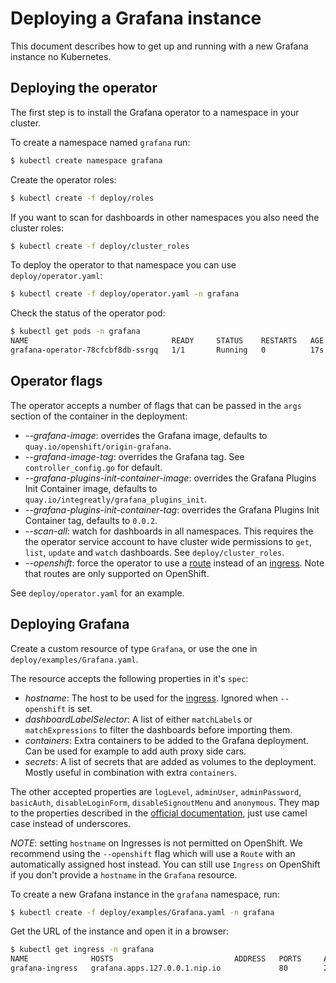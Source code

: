 # Deploying a Grafana instance

This document describes how to get up and running with a new Grafana instance no Kubernetes.

## Deploying the operator

The first step is to install the Grafana operator to a namespace in your cluster.

To create a namespace named `grafana` run:

```sh
$ kubectl create namespace grafana
```

Create the operator roles:

```sh
$ kubectl create -f deploy/roles
```

If you want to scan for dashboards in other namespaces you also need the cluster roles:

```sh
$ kubectl create -f deploy/cluster_roles
```

To deploy the operator to that namespace you can use `deploy/operator.yaml`:

```sh
$ kubectl create -f deploy/operator.yaml -n grafana
```

Check the status of the operator pod:

```sh
$ kubectl get pods -n grafana
NAME                                READY     STATUS    RESTARTS   AGE
grafana-operator-78cfcbf8db-ssrgq   1/1       Running   0          17s
```

## Operator flags

The operator accepts a number of flags that can be passed in the `args` section of the container in the deployment:

* *--grafana-image*: overrides the Grafana image, defaults to `quay.io/openshift/origin-grafana`.
* *--grafana-image-tag*: overrides the Grafana tag. See `controller_config.go` for default.
* *--grafana-plugins-init-container-image*: overrides the Grafana Plugins Init Container image, defaults to `quay.io/integreatly/grafana_plugins_init`.
* *--grafana-plugins-init-container-tag*: overrides the Grafana Plugins Init Container tag, defaults to `0.0.2`.
* *--scan-all*: watch for dashboards in all namespaces. This requires the the operator service account to have cluster wide permissions to `get`, `list`, `update` and `watch` dashboards. See `deploy/cluster_roles`.
* *--openshift*: force the operator to use a [route](https://docs.openshift.com/container-platform/3.11/architecture/networking/routes.html) instead of an [ingress](https://kubernetes.io/docs/concepts/services-networking/ingress/). Note that routes are only supported on OpenShift.

See `deploy/operator.yaml` for an example.

## Deploying Grafana

Create a custom resource of type `Grafana`, or use the one in `deploy/examples/Grafana.yaml`.

The resource accepts the following properties in it's `spec`:

* *hostname*:  The host to be used for the [ingress](https://kubernetes.io/docs/concepts/services-networking/ingress/). Ignored when `--openshift` is set.
* *dashboardLabelSelector*: A list of either `matchLabels` or `matchExpressions` to filter the dashboards before importing them.
* *containers*: Extra containers to be added to the Grafana deployment. Can be used for example to add auth proxy side cars.
* *secrets*: A list of secrets that are added as volumes to the deployment. Mostly useful in combination with extra `containers`.

The other accepted properties are `logLevel`, `adminUser`, `adminPassword`, `basicAuth`, `disableLoginForm`, `disableSignoutMenu` and `anonymous`. They map to the properties described in the [official documentation](https://grafana.com/docs/installation/configuration/#configuration), just use camel case instead of underscores.

*NOTE*: setting `hostname` on Ingresses is not permitted on OpenShift. We recommend using the `--openshift` flag which will use a `Route` with an automatically assigned host instead. You can still use `Ingress` on OpenShift if you don't provide a `hostname` in the `Grafana` resource.

To create a new Grafana instance in the `grafana` namespace, run:

```sh
$ kubectl create -f deploy/examples/Grafana.yaml -n grafana
```

Get the URL of the instance and open it in a browser:

```sh
$ kubectl get ingress -n grafana
NAME              HOSTS                           ADDRESS   PORTS     AGE
grafana-ingress   grafana.apps.127.0.0.1.nip.io             80        28s
```
